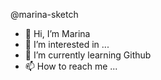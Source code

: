 @marina-sketch
- 👋 Hi, I’m Marina
- 👀 I’m interested in ...
- 🌱 I’m currently learning Github
- 📫 How to reach me ...

<!---
marina-sketch/marina-sketch is a ✨ special ✨ repository because its `README.md` (this file) appears on your GitHub profile.
You can click the Preview link to take a look at your changes.
--->
